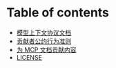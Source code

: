 # Table of contents

* [模型上下文协议文档](README.md)
* [贡献者公约行为准则](../../CODE_OF_CONDUCT.md)
* [为 MCP 文档贡献内容](../../CONTRIBUTING.md)
* [LICENSE](../../LICENSE.md)
